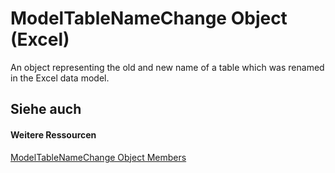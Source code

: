 
# ModelTableNameChange Object (Excel)

An object representing the old and new name of a table which was renamed in the Excel data model. 


## Siehe auch


#### Weitere Ressourcen


[ModelTableNameChange Object Members](http://msdn.microsoft.com/library/7739e58b-9e02-cd98-eef5-d30555abd1e5%28Office.15%29.aspx)